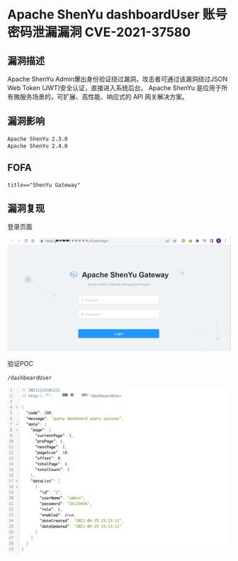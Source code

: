 # Apache ShenYu dashboardUser 账号密码泄漏漏洞 CVE-2021-37580

## 漏洞描述

Apache ShenYu Admin爆出身份验证绕过漏洞，攻击者可通过该漏洞绕过JSON Web Token (JWT)安全认证，直接进入系统后台。 Apache ShenYu 是应用于所有微服务场景的，可扩展、高性能、响应式的 API 网关解决方案。

## 漏洞影响

```
Apache ShenYu 2.3.0
Apache ShenYu 2.4.0
```

## FOFA

```
title=="ShenYu Gateway"
```

## 漏洞复现

登录页面

![image-20220525161442379](./images/202205251614427.png)

验证POC

```
/dashboardUser
```

![image-20220525161531420](./images/202205251615480.png)